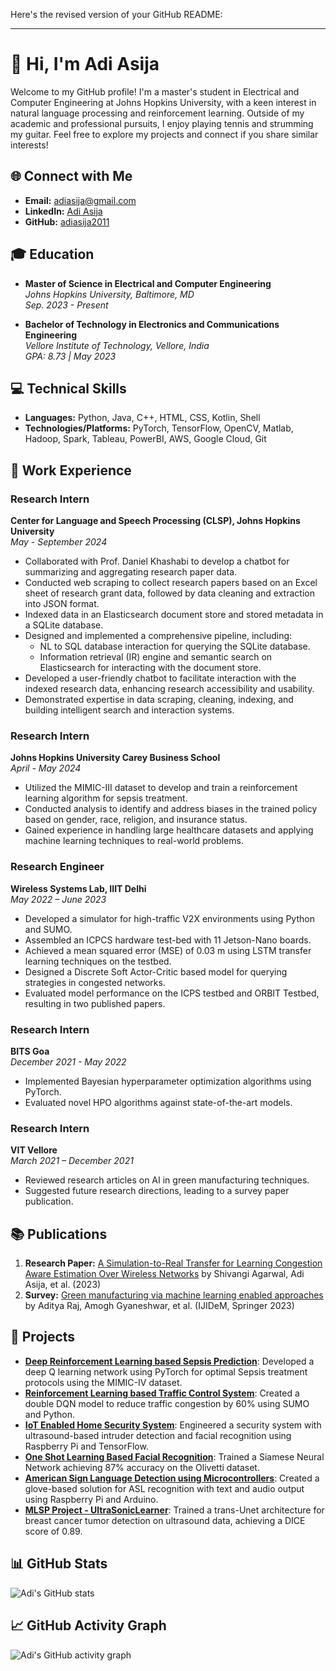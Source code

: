 Here's the revised version of your GitHub README:

---

# 👋 Hi, I'm Adi Asija

Welcome to my GitHub profile! I'm a master's student in Electrical and Computer Engineering at Johns Hopkins University, with a keen interest in natural language processing and reinforcement learning. Outside of my academic and professional pursuits, I enjoy playing tennis and strumming my guitar. Feel free to explore my projects and connect if you share similar interests!

## 🌐 Connect with Me

- **Email:** [adiasija@gmail.com](mailto:adiasija@gmail.com)
- **LinkedIn:** [Adi Asija](https://www.linkedin.com/in/adi-asija)
- **GitHub:** [adiasija2011](https://github.com/adiasija2011)

## 🎓 Education

- **Master of Science in Electrical and Computer Engineering**  
  *Johns Hopkins University, Baltimore, MD*  
  *Sep. 2023 - Present*

- **Bachelor of Technology in Electronics and Communications Engineering**  
  *Vellore Institute of Technology, Vellore, India*  
  *GPA: 8.73 | May 2023*

## 💻 Technical Skills

- **Languages:** Python, Java, C++, HTML, CSS, Kotlin, Shell
- **Technologies/Platforms:** PyTorch, TensorFlow, OpenCV, Matlab, Hadoop, Spark, Tableau, PowerBI, AWS, Google Cloud, Git

## 🏢 Work Experience

### Research Intern  
**Center for Language and Speech Processing (CLSP), Johns Hopkins University**  
*May - September 2024*  
- Collaborated with Prof. Daniel Khashabi to develop a chatbot for summarizing and aggregating research paper data.
- Conducted web scraping to collect research papers based on an Excel sheet of research grant data, followed by data cleaning and extraction into JSON format.
- Indexed data in an Elasticsearch document store and stored metadata in a SQLite database.
- Designed and implemented a comprehensive pipeline, including:
  - NL to SQL database interaction for querying the SQLite database.
  - Information retrieval (IR) engine and semantic search on Elasticsearch for interacting with the document store.
- Developed a user-friendly chatbot to facilitate interaction with the indexed research data, enhancing research accessibility and usability.
- Demonstrated expertise in data scraping, cleaning, indexing, and building intelligent search and interaction systems.

### Research Intern  
**Johns Hopkins University Carey Business School**  
*April - May 2024*  
- Utilized the MIMIC-III dataset to develop and train a reinforcement learning algorithm for sepsis treatment.
- Conducted analysis to identify and address biases in the trained policy based on gender, race, religion, and insurance status.
- Gained experience in handling large healthcare datasets and applying machine learning techniques to real-world problems.

### Research Engineer  
**Wireless Systems Lab, IIIT Delhi**  
*May 2022 – June 2023*  
- Developed a simulator for high-traffic V2X environments using Python and SUMO.
- Assembled an ICPCS hardware test-bed with 11 Jetson-Nano boards.
- Achieved a mean squared error (MSE) of 0.03 m using LSTM transfer learning techniques on the testbed.
- Designed a Discrete Soft Actor-Critic based model for querying strategies in congested networks.
- Evaluated model performance on the ICPS testbed and ORBIT Testbed, resulting in two published papers.

### Research Intern  
**BITS Goa**  
*December 2021 - May 2022*  
- Implemented Bayesian hyperparameter optimization algorithms using PyTorch.
- Evaluated novel HPO algorithms against state-of-the-art models.

### Research Intern  
**VIT Vellore**  
*March 2021 – December 2021*  
- Reviewed research articles on AI in green manufacturing techniques.
- Suggested future research directions, leading to a survey paper publication.

## 📚 Publications

1. **Research Paper:** [A Simulation-to-Real Transfer for Learning Congestion Aware Estimation Over Wireless Networks](https://www.techrxiv.org/doi/full/10.36227/techrxiv.24332269.v1) by Shivangi Agarwal, Adi Asija, et al. (2023)
2. **Survey:** [Green manufacturing via machine learning enabled approaches](https://link.springer.com/article/10.1007/s12008-022-01136-0) by Aditya Raj, Amogh Gyaneshwar, et al. (IJIDeM, Springer 2023)

## 🔬 Projects

- **[Deep Reinforcement Learning based Sepsis Prediction](https://github.com/adiasija2011/Sepsis-Prediction)**: Developed a deep Q learning network using PyTorch for optimal Sepsis treatment protocols using the MIMIC-IV dataset.
- **[Reinforcement Learning based Traffic Control System](https://github.com/adiasija2011/Traffic-Control)**: Created a double DQN model to reduce traffic congestion by 60% using SUMO and Python.
- **[IoT Enabled Home Security System](https://github.com/adiasija2011/Home-Security)**: Engineered a security system with ultrasound-based intruder detection and facial recognition using Raspberry Pi and TensorFlow.
- **[One Shot Learning Based Facial Recognition](https://github.com/adiasija2011/OneShot-FacialRecognition)**: Trained a Siamese Neural Network achieving 87% accuracy on the Olivetti dataset.
- **[American Sign Language Detection using Microcontrollers](https://github.com/adiasija2011/ASL-Detection)**: Created a glove-based solution for ASL recognition with text and audio output using Raspberry Pi and Arduino.
- **[MLSP Project - UltraSonicLearner](https://github.com/adiasija2011/UltraSonicLearner)**: Trained a trans-Unet architecture for breast cancer tumor detection on ultrasound data, achieving a DICE score of 0.89.

## 📊 GitHub Stats

![Adi's GitHub stats](https://github-readme-stats.vercel.app/api?username=adiasija2011&show_icons=true&theme=radical)

## 📈 GitHub Activity Graph

![Adi's GitHub activity graph](https://activity-graph.herokuapp.com/graph?username=adiasija2011&theme=react-dark)
